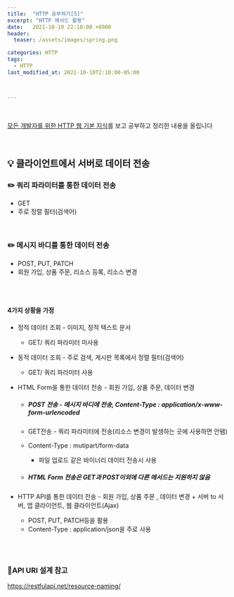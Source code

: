 ```yaml
---
title:  "HTTP 공부하기[5]"
excerpt: "HTTP 메서드 활용"
date:   2021-10-10 22:10:00 +0900
header:
  teaser: /assets/images/spring.png

categories: HTTP
tags:
  - HTTP
last_modified_at: 2021-10-10T2:10:00-05:00



---
```


<br/>

[모든 개발자를 위한 HTTP 웹 기본 지식](https://www.inflearn.com/course/http-%EC%9B%B9-%EB%84%A4%ED%8A%B8%EC%9B%8C%ED%81%AC/dashboard)를 보고 공부하고 정리한 내용을 올립니다

<br/>

## **💡** 클라이언트에서 서버로 데이터 전송

### ✏️ 쿼리 파라미터를 통한 데이터 전송

- GET
- 주로 정렬 필터(검색어)

<br/>

### ✏️ 메시지 바디를 통한 데이터 전송

- POST, PUT, PATCH
- 회원 가입, 상품 주문, 리소스 등록, 리소스 변경

<br/>

<br/>

#### 4가지 상황을 가정

- 정적 데이터 조회 - 이미지, 정적 텍스트 문서

  - GET/ 쿼리 파라미터 미사용

- 동적 데이터 조회 - 주로 검색, 게시판 목록에서 정렬 필터(검색어)

  - GET/ 쿼리 파라미터 사용

- HTML Form을 통한 데이터 전송 - 회원 가입, 상품 주문, 데이터 변경

  - ##### POST 전송 - 메시지 바디에 전송, Content-Type : application/x-www-form-urlencoded

  - GET전송 - 쿼리 파라미터에 전송(리소스 변경이 발생하는 곳에 사용하면 안됌)

  - Content-Type : mutipart/form-data

    - 파일 업로드 같은 바이너리 데이터 전송시 사용

  - ##### HTML Form 전송은 GET과 POST이외에 다른 메서드는 지원하지 않음

- HTTP API를 통한 데이터 전송 - 회원 가입, 상품 주문 , 데이터 변경 + 서버 to 서버, 앱 클라이언트, 웹 클라이언트(Ajax)

  - POST, PUT, PATCH등을 활용
  - Content-Type : application/json을 주로 사용

<br/>

<br/>

### 🧾API URI 설계 참고

https://restfulapi.net/resource-naming/